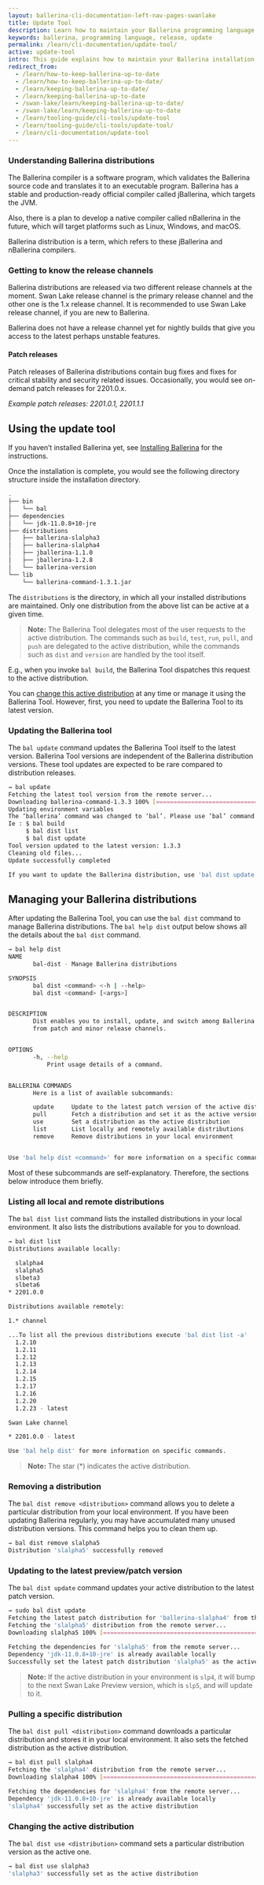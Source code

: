 ```yaml
---
layout: ballerina-cli-documentation-left-nav-pages-swanlake
title: Update Tool
description: Learn how to maintain your Ballerina programming language installation and keep it up to date with the latest releases.
keywords: ballerina, programming language, release, update
permalink: /learn/cli-documentation/update-tool/
active: update-tool
intro: This guide explains how to maintain your Ballerina installation up to date with the latest patch and minor releases.
redirect_from:
  - /learn/how-to-keep-ballerina-up-to-date
  - /learn/how-to-keep-ballerina-up-to-date/
  - /learn/keeping-ballerina-up-to-date/
  - /learn/keeping-ballerina-up-to-date
  - /swan-lake/learn/keeping-ballerina-up-to-date/
  - /swan-lake/learn/keeping-ballerina-up-to-date
  - /learn/tooling-guide/cli-tools/update-tool
  - /learn/tooling-guide/cli-tools/update-tool/
  - /learn/cli-documentation/update-tool
---
```


### Understanding Ballerina distributions 

The Ballerina compiler is a software program, which validates the Ballerina source code and translates it to an executable program. Ballerina has a stable and production-ready official compiler called jBallerina, which targets the JVM.

Also, there is a plan to develop a native compiler called nBallerina in the future, which will target platforms such as Linux, Windows, and macOS.

Ballerina distribution is a term, which refers to these jBallerina and nBallerina compilers.

### Getting to know the release channels

Ballerina distributions are released via two different release channels at the moment. Swan Lake release channel is the primary release channel and the other one is the 1.x release channel. It is recommended to use Swan Lake release channel, if you are new to Ballerina.

Ballerina does not have a release channel yet for nightly builds that give you access to the latest perhaps unstable features.

#### Patch releases

Patch releases of Ballerina distributions contain bug fixes and fixes for critical stability and security related issues. Occasionally, you would see on-demand patch releases for 2201.0.x.

*Example patch releases: 2201.0.1, 2201.1.1*

## Using the update tool

If you haven’t installed Ballerina yet, see [Installing Ballerina](/learn/installing-ballerina/) for the instructions.

Once the installation is complete, you would see the following directory structure inside the installation directory.

```sh
.
├── bin
│   └── bal
├── dependencies
│   └── jdk-11.0.8+10-jre
├── distributions
│   ├── ballerina-slalpha3
│   ├── ballerina-slalpha4
│   ├── jballerina-1.1.0
│   ├── jballerina-1.2.8
│   └── ballerina-version
└── lib
    └── ballerina-command-1.3.1.jar
```

The `distributions` is the directory, in which all your installed distributions are maintained. Only one distribution from the above list can be active at a given time. 

> **Note:** The Ballerina Tool delegates most of the user requests to the active distribution. The commands such as `build`, `test`, `run`, `pull`, and `push` are delegated to the active distribution, while the commands such as `dist` and `version` are handled by the tool itself.
  
  E.g., when you invoke `bal build`, the Ballerina Tool dispatches this request to the active distribution.

You can [change this active distribution](#changing-the-active-distribution) at any time or manage it using the Ballerina Tool. However, first, you need to update the Ballerina Tool to its latest version.

### Updating the Ballerina tool

The `bal update` command updates the Ballerina Tool itself to the latest version. Ballerina Tool versions are independent of the Ballerina distribution versions. These tool updates are expected to be rare compared to distribution releases.

```sh
→ bal update
Fetching the latest tool version from the remote server...
Downloading ballerina-command-1.3.3 100% [=====================================================================================================================================================================] 1/1 MB (0:00:01 / 0:00:00) 
Updating environment variables
The ‘ballerina’ command was changed to ‘bal’. Please use ‘bal’ command from now onwards.
Ie : $ bal build
     $ bal dist list
     $ bal dist update
Tool version updated to the latest version: 1.3.3
Cleaning old files...
Update successfully completed

If you want to update the Ballerina distribution, use 'bal dist update'
```

## Managing your Ballerina distributions

After updating the Ballerina Tool, you can use the `bal dist` command to manage Ballerina distributions. The `bal help dist` output below shows all the details about the `bal dist` command.

```sh
→ bal help dist
NAME
       bal-dist - Manage Ballerina distributions

SYNOPSIS
       bal dist <command> <-h | --help>
       bal dist <command> [<args>]


DESCRIPTION
       Dist enables you to install, update, and switch among Ballerina distributions
       from patch and minor release channels.


OPTIONS
       -h, --help
           Print usage details of a command.


BALLERINA COMMANDS
       Here is a list of available subcommands:

       update     Update to the latest patch version of the active distribution
       pull       Fetch a distribution and set it as the active version
       use        Set a distribution as the active distribution
       list       List locally and remotely available distributions
       remove     Remove distributions in your local environment


Use 'bal help dist <command>' for more information on a specific command.
```

Most of these subcommands are self-explanatory. Therefore, the sections below introduce them briefly.

### Listing all local and remote distributions

The `bal dist list` command lists the installed distributions in your local environment. It also lists the distributions available for you to download.

```sh
→ bal dist list
Distributions available locally: 

  slalpha4 
  slalpha5 
  slbeta3
  slbeta6
* 2201.0.0  

Distributions available remotely:

1.* channel

...To list all the previous distributions execute 'bal dist list -a'
  1.2.10
  1.2.11
  1.2.12
  1.2.13
  1.2.14
  1.2.15
  1.2.17
  1.2.16
  1.2.20
  1.2.23 - latest

Swan Lake channel

* 2201.0.0 - latest

Use 'bal help dist' for more information on specific commands.
```

> **Note:** The star (*) indicates the active distribution.

### Removing a distribution

The `bal dist remove <distribution>` command allows you to delete a particular distribution from your local environment. If you have been updating Ballerina regularly, you may have accumulated many unused distribution versions. This command helps you to clean them up.

```sh
→ bal dist remove slalpha5
Distribution 'slalpha5' successfully removed
```

### Updating to the latest preview/patch version

The `bal dist update` command updates your active distribution to the latest patch version.

```sh
→ sudo bal dist update
Fetching the latest patch distribution for 'ballerina-slalpha4' from the remote server...
Fetching the 'slalpha5' distribution from the remote server...
Downloading slalpha5 100% [================================================================================================================================================================================] 319/319 MB (0:01:21 / 0:00:00) 

Fetching the dependencies for 'slalpha5' from the remote server...
Dependency 'jdk-11.0.8+10-jre' is already available locally
Successfully set the latest patch distribution 'slalpha5' as the active distribution
```

>**Note:** If the active distribution in your environment is `slp4`, it will bump to the next Swan Lake Preview version, which is `slp5`, and will update to it.

### Pulling a specific distribution

The `bal dist pull <distribution>` command downloads a particular distribution and stores it in your local environment. It also sets the fetched distribution as the active distribution.

```sh
→ bal dist pull slalpha4
Fetching the 'slalpha4' distribution from the remote server...
Downloading slalpha4 100% [================================================================================================================================================================================] 287/287 MB (0:01:26 / 0:00:00) 
  
Fetching the dependencies for 'slalpha4' from the remote server...
Dependency 'jdk-11.0.8+10-jre' is already available locally
'slalpha4' successfully set as the active distribution
```

### Changing the active distribution

The `bal dist use <distribution>` command sets a particular distribution version as the active one.

```sh
→ bal dist use slalpha3
'slalpha3' successfully set as the active distribution
```
